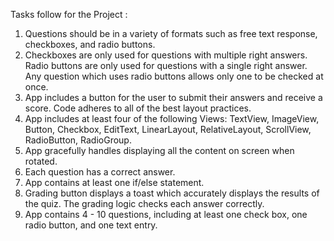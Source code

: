 Tasks follow for the Project :
1. Questions should be in a variety of formats such as free text response, checkboxes, and radio
buttons.
2. Checkboxes are only used for questions with multiple right answers. Radio buttons are only
used for questions with a single right answer. Any question which uses radio buttons allows
only one to be checked at once.
3. App includes a button for the user to submit their answers and receive a score.
Code adheres to all of the best layout practices.
4. App includes at least four of the following Views: TextView, ImageView, Button, Checkbox,
EditText, LinearLayout, RelativeLayout, ScrollView, RadioButton, RadioGroup.
5. App gracefully handles displaying all the content on screen when rotated.
6. Each question has a correct answer.
7. App contains at least one if/else statement.
8. Grading button displays a toast which accurately displays the results of the quiz. The grading
logic checks each answer correctly.
9. App contains 4 - 10 questions, including at least one check box, one radio button, and one text
entry.